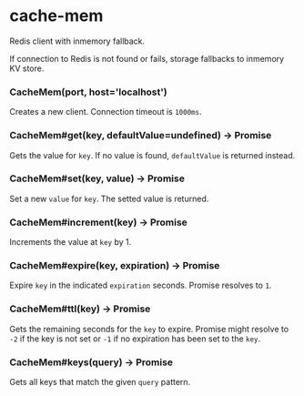 # cache-mem

Redis client with inmemory fallback.

If connection to Redis is not found or fails, storage fallbacks to inmemory KV store.

### CacheMem(port, host='localhost')

Creates a new client. Connection timeout is `1000ms`.

### CacheMem#get(key, defaultValue=undefined) -> Promise

Gets the value for `key`. If no value is found, `defaultValue` is returned instead.

### CacheMem#set(key, value) -> Promise

Set a new `value` for `key`. The setted value is returned.

### CacheMem#increment(key) -> Promise

Increments the value at `key` by 1.

### CacheMem#expire(key, expiration) -> Promise

Expire `key` in the indicated `expiration` seconds. Promise resolves to `1`.

### CacheMem#ttl(key) -> Promise

Gets the remaining seconds for the `key` to expire. Promise might resolve to `-2`
if the key is not set or `-1` if no expiration has been set to the `key`.

### CacheMem#keys(query) -> Promise

Gets all keys that match the given `query` pattern.
